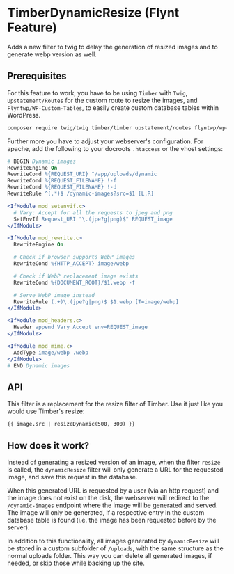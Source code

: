 # TimberDynamicResize (Flynt Feature)

Adds a new filter to twig to delay the generation of resized images and to generate webp version as well.

## Prerequisites

For this feature to work, you have to be using `Timber` with `Twig`, `Upstatement/Routes` for the custom route to resize the images, and `Flyntwp/WP-Custom-Tables`, to easily create custom database tables within WordPress.

```bash
composer require twig/twig timber/timber upstatement/routes flyntwp/wp-custom-tables
```

Further more you have to adjust your webserver's configuration. For apache, add the following to your docroots `.htaccess` or the vhost settings:

```apache
# BEGIN Dynamic images
RewriteEngine On
RewriteCond %{REQUEST_URI} ^/app/uploads/dynamic
RewriteCond %{REQUEST_FILENAME} !-f
RewriteCond %{REQUEST_FILENAME} !-d
RewriteRule ^(.*)$ /dynamic-images?src=$1 [L,R]

<IfModule mod_setenvif.c>
  # Vary: Accept for all the requests to jpeg and png
  SetEnvIf Request_URI "\.(jpe?g|png)$" REQUEST_image
</IfModule>

<IfModule mod_rewrite.c>
  RewriteEngine On

  # Check if browser supports WebP images
  RewriteCond %{HTTP_ACCEPT} image/webp

  # Check if WebP replacement image exists
  RewriteCond %{DOCUMENT_ROOT}/$1.webp -f

  # Serve WebP image instead
  RewriteRule (.+)\.(jpe?g|png)$ $1.webp [T=image/webp]
</IfModule>

<IfModule mod_headers.c>
  Header append Vary Accept env=REQUEST_image
</IfModule>

<IfModule mod_mime.c>
  AddType image/webp .webp
</IfModule>
# END Dynamic images
```

## API

This filter is a replacement for the resize filter of Timber. Use it just like you would use Timber's resize:

```twig
{{ image.src | resizeDynamic(500, 300) }}
```

## How does it work?

Instead of generating a resized version of an image, when the filter `resize` is called, the `dynamicResize` filter will only generate a URL for the requested image, and save this request in the database.

When this generated URL is requested by a user (via an http request) and the image does not exist on the disk, the webserver will redirect to the `/dynamic-images` endpoint where the image will be generated and served. The image will only be generated, if a respective entry in the custom database table is found (i.e. the image has been requested before by the server).

In addition to this functionality, all images generated by `dynamicResize` will be stored in a custom subfolder of `/uploads`, with the same structure as the normal uploads folder. This way you can delete all generated images, if needed, or skip those while backing up the site.
